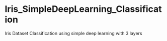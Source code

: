 # Iris_SimpleDeepLearning_Classification
Iris Dataset Classification using simple deep learning with 3 layers
